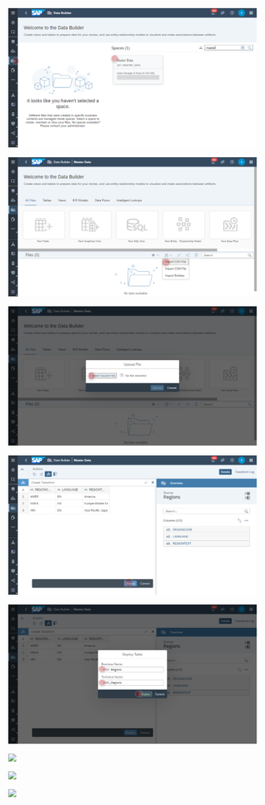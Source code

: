 
<br><br>![](../images/upload_region_csv_01.png)
<br><br>![](../images/upload_region_csv_02.png)
<br><br>![](../images/upload_region_csv_03.png)
<br><br>![](../images/upload_region_csv_04.png)
<br><br>![](../images/upload_region_csv_05.png)
<br><br>![](../images/upload_region_csv_06.png)
<br><br>![](../images/upload_region_csv_07.png)
<br><br>![](../images/upload_region_csv_08.png)
